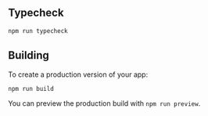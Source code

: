 ## Typecheck

```bash
npm run typecheck
```

## Building

To create a production version of your app:

```bash
npm run build
```

You can preview the production build with `npm run preview`.
